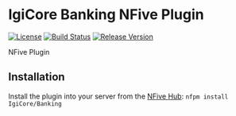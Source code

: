 # IgiCore Banking NFive Plugin
[![License](https://img.shields.io/github/license/IgiCore/Banking.svg)](LICENSE)
[![Build Status](https://img.shields.io/appveyor/ci/IgiCore/Banking/master.svg)](https://ci.appveyor.com/project/IgiCore/Banking)
[![Release Version](https://img.shields.io/github/release/IgiCore/Banking/all.svg)](https://github.com/IgiCore/Banking/releases)

NFive Plugin

## Installation
Install the plugin into your server from the [NFive Hub](https://hub.nfive.io/IgiCore/Banking): `nfpm install IgiCore/Banking`
